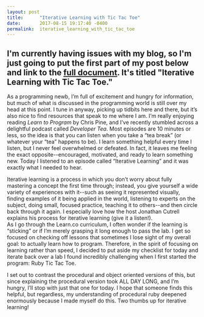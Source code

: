 ```yaml
---
layout: post
title:      "Iterative Learning with Tic Tac Toe"
date:       2017-08-15 19:17:40 -0400
permalink:  iterative_learning_with_tic_tac_toe
---
```



I'm currently having issues with my blog, so I'm just going to put the first part of my post below and link to the [full document](https://drive.google.com/file/d/0B5HAcMwJ6J8MeFhtV0V0cEpSN00/view?usp=sharing).  It's titled "Iterative Learning with Tic Tac Toe."
-----------
As a programming newb, I’m full of excitement and hungry for information, but much of what is discussed in the programming world is still over my head at this point.  I tune in anyway, picking up tidbits here and there, but it’s also nice to find resources that speak to me where I am.  I’m really enjoying reading *Learn to Program* by Chris Pine, and I’ve recently stumbled across a delightful podcast called *Developer Tea*.  Most episodes are 10 minutes or less, so the idea is that you can listen when you take a “tea break” (or whatever your “tea” happens to be).  I learn something helpful every time I listen, but I never feel overwhelmed or defeated.  In fact, it leaves me feeling the exact opposite--encouraged, motivated, and ready to learn something new.  Today I listened to an episode called “Iterative Learning” and it was exactly what I needed to hear.

Iterative learning is a process in which you don’t worry about fully mastering a concept the first time through; instead, you give yourself a wide variety of experiences with it--such as seeing it represented visually, finding examples of it being applied in the world, listening to experts on the subject, doing small, focused practice, teaching it to others--and then circle back through it again.  I especially love how the host Jonathan Cutrell explains his process for iterative learning (give it a listen!).  
As I go through the Learn.co curriculum, I often wonder if the learning is “sticking” or if I’m merely grasping it long enough to pass the lab.  I get so focused on checking off lessons that sometimes I lose sight of my overall goal: to actually learn how to program.   Therefore, in the spirit of focusing on learning rather than speed, I decided to put aside my checklist for today and iterate back over a lab I found incredibly challenging when I first started the program: Ruby Tic Tac Toe.

I set out to contrast the procedural and object oriented versions of this, but since explaining the procedural version took ALL DAY LONG, and I’m hungry, I’ll stop with just that one for today.  I hope that someone finds this helpful, but regardless, my understanding of procedural ruby deepened enormously because I made myself do this.  Two thumbs up for iterative learning!

